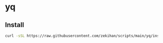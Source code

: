 # yq

## Install

```bash
curl -sSL https://raw.githubusercontent.com/zekihan/scripts/main/yq/install.sh | bash
```
